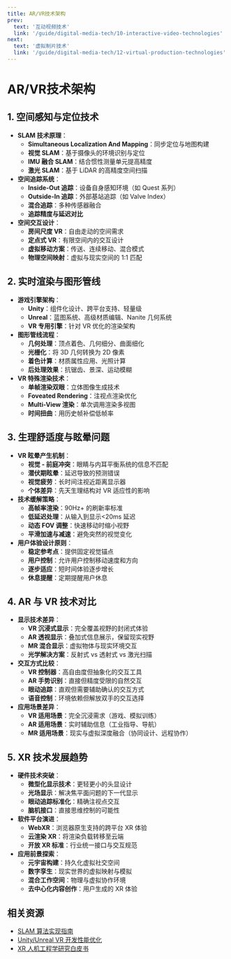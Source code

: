```yaml
---
title: AR/VR技术架构
prev:
  text: '互动视频技术'
  link: '/guide/digital-media-tech/10-interactive-video-technologies'
next:
  text: '虚拟制片技术'
  link: '/guide/digital-media-tech/12-virtual-production-technologies'
---
```


# AR/VR技术架构

## 1. 空间感知与定位技术
- **SLAM 技术原理**：
  - **Simultaneous Localization And Mapping**：同步定位与地图构建
  - **视觉 SLAM**：基于摄像头的环境识别与定位
  - **IMU 融合 SLAM**：结合惯性测量单元提高精度
  - **激光 SLAM**：基于 LiDAR 的高精度空间扫描
- **空间追踪系统**：
  - **Inside-Out 追踪**：设备自身感知环境（如 Quest 系列）
  - **Outside-In 追踪**：外部基站追踪（如 Valve Index）
  - **混合追踪**：多种传感器融合
  - **追踪精度与延迟对比**
- **空间交互设计**：
  - **房间尺度 VR**：自由走动的空间需求
  - **定点式 VR**：有限空间内的交互设计
  - **虚拟移动方案**：传送、连续移动、混合模式
  - **物理空间映射**：虚拟与现实空间的 1:1 匹配

## 2. 实时渲染与图形管线
- **游戏引擎架构**：
  - **Unity**：组件化设计、跨平台支持、轻量级
  - **Unreal**：蓝图系统、高级材质编辑、Nanite 几何系统
  - **VR 专用引擎**：针对 VR 优化的渲染架构
- **图形管线流程**：
  - **几何处理**：顶点着色、几何细分、曲面细化
  - **光栅化**：将 3D 几何转换为 2D 像素
  - **着色计算**：材质属性应用、光照计算
  - **后处理效果**：抗锯齿、景深、运动模糊
- **VR 特殊渲染技术**：
  - **单帧渲染双眼**：立体图像生成技术
  - **Foveated Rendering**：注视点渲染优化
  - **Multi-View 渲染**：单次调用渲染多视图
  - **时间扭曲**：用历史帧补偿低帧率

## 3. 生理舒适度与眩晕问题
- **VR 眩晕产生机制**：
  - **视觉 - 前庭冲突**：眼睛与内耳平衡系统的信息不匹配
  - **潜伏期眩晕**：延迟导致的预测错误
  - **视觉疲劳**：长时间注视近距离显示器
  - **个体差异**：先天生理结构对 VR 适应性的影响
- **技术缓解策略**：
  - **高帧率渲染**：90Hz+ 的刷新率标准
  - **低延迟处理**：从输入到显示<20ms 延迟
  - **动态 FOV 调整**：快速移动时缩小视野
  - **平滑加速与减速**：避免突然的视觉变化
- **用户体验设计原则**：
  - **稳定参考点**：提供固定视觉锚点
  - **用户控制**：允许用户控制移动速度和方向
  - **逐步适应**：短时间体验逐步增长
  - **休息提醒**：定期提醒用户休息

## 4. AR 与 VR 技术对比
- **显示技术差异**：
  - **VR 沉浸式显示**：完全覆盖视野的封闭式体验
  - **AR 透视显示**：叠加式信息展示，保留现实视野
  - **MR 混合显示**：虚拟物体与现实环境交互
  - **光学解决方案**：反射式 vs 透射式 vs 激光扫描
- **交互方式比较**：
  - **VR 控制器**：高自由度但抽象化的交互工具
  - **AR 手势识别**：直接但精度受限的自然交互
  - **眼动追踪**：直观但需要辅助确认的交互方式
  - **语音控制**：环境依赖但解放双手的交互选择
- **应用场景差异**：
  - **VR 适用场景**：完全沉浸需求（游戏、模拟训练）
  - **AR 适用场景**：实时辅助信息（工业指导、导航）
  - **MR 适用场景**：现实与虚拟深度融合（协同设计、远程协作）

## 5. XR 技术发展趋势
- **硬件技术突破**：
  - **微型化显示技术**：更轻更小的头显设计
  - **光场显示**：解决焦平面问题的下一代显示
  - **眼动追踪标准化**：精确注视点交互
  - **脑机接口**：直接思维控制的可能性
- **软件平台演进**：
  - **WebXR**：浏览器原生支持的跨平台 XR 体验
  - **云渲染 XR**：将渲染负载转移至云端
  - **开放 XR 标准**：行业统一接口与交互规范
- **应用前景探索**：
  - **元宇宙构建**：持久化虚拟社交空间
  - **数字孪生**：现实世界的虚拟映射与模拟
  - **混合工作空间**：物理与虚拟协作环境
  - **去中心化内容创作**：用户生成的 XR 体验

## 相关资源
- [SLAM 算法实现指南](https://www.example.com)
- [Unity/Unreal VR 开发性能优化](https://www.example.com)
- [XR 人机工程学研究白皮书](https://www.example.com)
